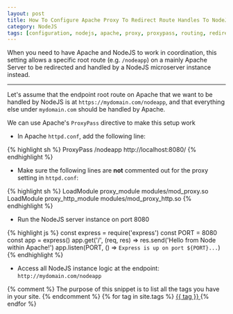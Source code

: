 ```yaml
---
layout: post
title: How To Configure Apache Proxy To Redirect Route Handles To NodeJS
category: NodeJS
tags: [configuration, nodejs, apache, proxy, proxypass, routing, redirect]
---
```


When you need to have Apache and NodeJS to work in coordination, this setting allows a specific root route (e.g. `/nodeapp`) on a mainly Apache Server to be redirected and handled by a NodeJS microserver instance instead.

---

Let's assume that the endpoint root route on Apache that we want to be handled by NodeJS is at `https://mydomain.com/nodeapp`, and that everything else under `mydomain.com` should be handled by Apache.

We can use Apache's `ProxyPass` directive to make this setup work

- In Apache `httpd.conf`, add the following line:

{% highlight sh %}
ProxyPass /nodeapp http://localhost:8080/
{% endhighlight %}

- Make sure the following lines are **not** commented out for the proxy setting in `httpd.conf`:

{% highlight sh %}
LoadModule proxy_module modules/mod_proxy.so
LoadModule proxy_http_module modules/mod_proxy_http.so
{% endhighlight %}

- Run the NodeJS server instance on port 8080

{% highlight js %}
const express = require('express')
const PORT = 8080
const app = express()
app.get('/', (req, res) => res.send('Hello from Node within Apache!')
app.listen(PORT, () => `Express is up on port ${PORT}...`)
{% endhighlight %}

- Access all NodeJS instance logic at the endpoint: `http://mydomain.com/nodeapp`

{% comment %}
The purpose of this snippet is to list all the tags you have in your site.
{% endcomment %}
{% for tag in site.tags %}
	<a href="#{{ tag | slugify }}"> {{ tag }} </a>
{% endfor %}
